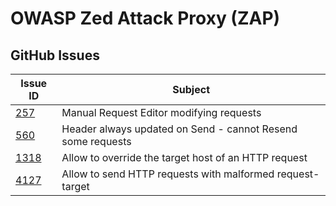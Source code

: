# OWASP Zed Attack Proxy (ZAP)

## GitHub Issues

| Issue ID | Subject |
|----------|---------|
|[257](https://github.com/zaproxy/zaproxy/issues/257)|Manual Request Editor modifying requests|
|[560](https://github.com/zaproxy/zaproxy/issues/560)|Header always updated on Send - cannot Resend some requests|
|[1318](https://github.com/zaproxy/zaproxy/issues/1318)|Allow to override the target host of an HTTP request|
|[4127](https://github.com/zaproxy/zaproxy/issues/4127)|Allow to send HTTP requests with malformed request-target|

